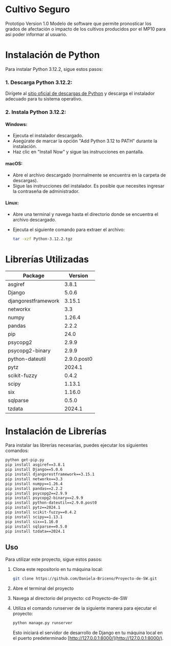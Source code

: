 # Cultivo Seguro
Prototipo Version 1.0
Modelo de software que permite pronosticar los grados de afectación o impacto de los cultivos producidos por el MP10 para asi poder informar al usuario.

# Instalación de Python

Para instalar Python 3.12.2, sigue estos pasos:

### 1. Descarga Python 3.12.2:

Dirígete al [sitio oficial de descargas de Python](https://www.python.org/downloads/release/python-3122/) y descarga el instalador adecuado para tu sistema operativo.

### 2. Instala Python 3.12.2:

#### Windows:

- Ejecuta el instalador descargado.
- Asegúrate de marcar la opción "Add Python 3.12 to PATH" durante la instalación.
- Haz clic en "Install Now" y sigue las instrucciones en pantalla.

#### macOS:

- Abre el archivo descargado (normalmente se encuentra en la carpeta de descargas).
- Sigue las instrucciones del instalador. Es posible que necesites ingresar la contraseña de administrador.

#### Linux:

- Abre una terminal y navega hasta el directorio donde se encuentra el archivo descargado.
- Ejecuta el siguiente comando para extraer el archivo:

  ```bash
  tar -xzf Python-3.12.2.tgz

# Librerías Utilizadas

| Package             | Version   |
|---------------------|-----------|
| asgiref             | 3.8.1     |
| Django              | 5.0.6     |
| djangorestframework | 3.15.1    |
| networkx            | 3.3       |
| numpy               | 1.26.4    |
| pandas              | 2.2.2     |
| pip                 | 24.0      |
| psycopg2            | 2.9.9     |
| psycopg2-binary     | 2.9.9     |
| python-dateutil     | 2.9.0.post0 |
| pytz                | 2024.1    |
| scikit-fuzzy        | 0.4.2     |
| scipy               | 1.13.1    |
| six                 | 1.16.0    |
| sqlparse            | 0.5.0     |
| tzdata              | 2024.1    |

# Instalación de Librerías

Para instalar las librerías necesarias, puedes ejecutar los siguientes comandos:

```bash
python get-pip.py
pip install asgiref==3.8.1
pip install Django==5.0.6
pip install djangorestframework==3.15.1
pip install networkx==3.3
pip install numpy==1.26.4
pip install pandas==2.2.2
pip install psycopg2==2.9.9
pip install psycopg2-binary==2.9.9
pip install python-dateutil==2.9.0.post0
pip install pytz==2024.1
pip install scikit-fuzzy==0.4.2
pip install scipy==1.13.1
pip install six==1.16.0
pip install sqlparse==0.5.0
pip install tzdata==2024.1
```

## Uso

Para utilizar este proyecto, sigue estos pasos:

1. Clona este repositorio en tu máquina local:

   ```bash
   git clone https://github.com/Daniela-Briceno/Proyecto-de-SW.git
   ```

2. Abre el terminal del proyecto
   
3. Navega al directorio del proyecto:
   cd Proyecto-de-SW
   
4. Utiliza el comando runserver de la siguiente manera para ejecutar el proyecto:
   ```bash
   python manage.py runserver
   ```
   Esto iniciará el servidor de desarrollo de Django en tu máquina local en el puerto predeterminado [http://127.0.0.1:8000/](http://127.0.0.1:8000/).
   
